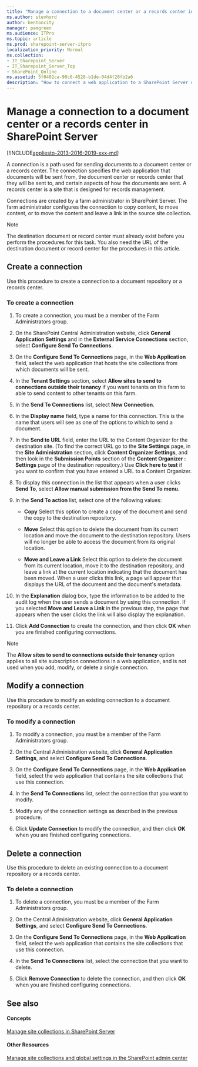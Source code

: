 ```yaml
---
title: "Manage a connection to a document center or a records center in SharePoint Server"
ms.author: stevhord
author: bentoncity
manager: pamgreen
ms.audience: ITPro
ms.topic: article
ms.prod: sharepoint-server-itpro
localization_priority: Normal
ms.collection:
- IT_Sharepoint_Server
- IT_Sharepoint_Server_Top
- SharePoint_Online
ms.assetid: 5f0402ca-90c6-4528-b1de-04d4f28fb2a6
description: "How to connect a web application to a SharePoint Server document center or records center and how to modify and delete connections."
---
```


# Manage a connection to a document center or a records center in SharePoint Server

[!INCLUDE[appliesto-2013-2016-2019-xxx-md](../includes/appliesto-2013-2016-2019-xxx-md.md)] 
  
A connection is a path used for sending documents to a document center or a records center. The connection specifies the web application that documents will be sent from, the document center or records center that they will be sent to, and certain aspects of how the documents are sent. A records center is a site that is designed for records management.
  
Connections are created by a farm administrator in SharePoint Server. The farm administrator configures the connection to copy content, to move content, or to move the content and leave a link in the source site collection. 
  
    
> [!NOTE]
> The destination document or record center must already exist before you perform the procedures for this task. You also need the URL of the destination document or record center for the procedures in this article. 
  
## Create a connection
<a name="section1"> </a>

Use this procedure to create a connection to a document repository or a records center.
  
### To create a connection

1. To create a connection, you must be a member of the Farm Administrators group.
    
2. On the SharePoint Central Administration website, click **General Application Settings** and in the **External Service Connections** section, select **Configure Send To Connections**.
    
3. On the **Configure Send To Connections** page, in the **Web Application** field, select the web application that hosts the site collections from which documents will be sent. 
    
4. In the **Tenant Settings** section, select **Allow sites to send to connections outside their tenancy** if you want tenants on this farm to able to send content to other tenants on this farm. 
    
5. In the **Send To Connections** list, select **New Connection**.
    
6. In the **Display name** field, type a name for this connection. This is the name that users will see as one of the options to which to send a document. 
    
7. In the **Send to URL** field, enter the URL to the Content Organizer for the destination site. (To find the correct URL go to the **Site Settings** page, in the **Site Administration** section, click **Content Organizer Settings**, and then look in the **Submission Points** section of the **Content Organizer : Settings** page of the destination repository.) Use **Click here to test** if you want to confirm that you have entered a URL to a Content Organizer. 
    
8. To display this connection in the list that appears when a user clicks **Send To**, select **Allow manual submission from the Send To menu**.
    
9. In the **Send To action** list, select one of the following values: 
    
   - **Copy** Select this option to create a copy of the document and send the copy to the destination repository. 
    
   - **Move** Select this option to delete the document from its current location and move the document to the destination repository. Users will no longer be able to access the document from its original location. 
    
   - **Move and Leave a Link** Select this option to delete the document from its current location, move it to the destination repository, and leave a link at the current location indicating that the document has been moved. When a user clicks this link, a page will appear that displays the URL of the document and the document's metadata. 
    
10. In the **Explanation** dialog box, type the information to be added to the audit log when the user sends a document by using this connection. If you selected **Move and Leave a Link** in the previous step, the page that appears when the user clicks the link will also display the explanation. 
    
11. Click **Add Connection** to create the connection, and then click **OK** when you are finished configuring connections. 
    
> [!NOTE]
> The **Allow sites to send to connections outside their tenancy** option applies to all site subscription connections in a web application, and is not used when you add, modify, or delete a single connection. 
  
## Modify a connection
<a name="section2"> </a>

Use this procedure to modify an existing connection to a document repository or a records center.
  
### To modify a connection

1. To modify a connection, you must be a member of the Farm Administrators group.
    
2. On the Central Administration website, click **General Application Settings**, and select **Configure Send To Connections**.
    
3. On the **Configure Send To Connections** page, in the **Web Application** field, select the web application that contains the site collections that use this connection. 
    
4. In the **Send To Connections** list, select the connection that you want to modify. 
    
5. Modify any of the connection settings as described in the previous procedure.
    
6. Click **Update Connection** to modify the connection, and then click **OK** when you are finished configuring connections. 
    
## Delete a connection
<a name="section3"> </a>

Use this procedure to delete an existing connection to a document repository or a records center.
  
### To delete a connection

1. To delete a connection, you must be a member of the Farm Administrators group.
    
2. On the Central Administration website, click **General Application Settings**, and select **Configure Send To Connections**.
    
3. On the **Configure Send To Connections** page, in the **Web Application** field, select the web application that contains the site collections that use this connection. 
    
4. In the **Send To Connections** list, select the connection that you want to delete. 
    
5. Click **Remove Connection** to delete the connection, and then click **OK** when you are finished configuring connections. 
    
## See also
<a name="section3"> </a>

#### Concepts

[Manage site collections in SharePoint Server](manage-site-collections.md)
#### Other Resources

[Manage site collections and global settings in the SharePoint admin center](https://go.microsoft.com/fwlink/?linkid=845346)

